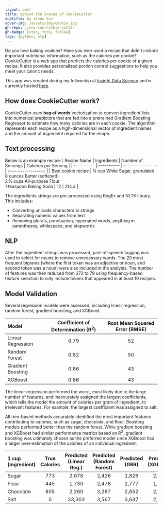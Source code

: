 ```yaml
---
layout: post
title: Behind the scenes of CookieCutter
subtitle: by Jinny Sun
cover-img: /assets/img/cookie.jpg
gh-repo: jinny-sun/cookie-cutter
gh-badge: [star, fork, follow]
tags: [python, nlp]
---
```


Do you love baking cookies? Have you ever used a recipe that didn't include important nutritional information, such as the calories per cookie? CookieCutter is a web app that predicts the calories per cookie of a given recipe. It also provides personalized portion control suggestions to help you meet your caloric needs.

This app was created during my fellowship at [Insight Data Science](https://insightfellows.com/) and is currently hosted [here](cookie-cutter.xyz).

## How does CookieCutter work?
CookieCutter uses **bag of words** vectorization to convert ingredient lists into numerical predictors that are fed into a pretrained Gradient Boosting Regressor to estimate how many calories are in each cookie. The algorithm represents each recipe as a high-dimensional vector of ingredient names and the amount of ingredient required for the recipe.

## Text processing

Below is an example recipe:
| Recipe Name | Ingredients | Number of Servings | Calories per Serving |
| :---------- |:----------- | :----------------: | :------------------: |
| Best cookie recipe | ¾ cup White Sugar, granulated<br>8 ounces Butter (softened)<br>2 ½ cups All-purpose Flour<br>1 teaspoon Baking Soda | 12 | 214.3 |

The ingredients strings are pre-processed using RegEx and NLTK library. This includes:
- Converting unicode characters to strings
- Separating numeric values from text
- Removing plurals, punctuation, hypenated words, anything in parentheses, whitespace, and stopwords

## NLP
After the ingredient strings was processed, part-of-speech tagging was used to select for nouns to remove unnecessary words. The 20 most frequent bigrams (where the first token was an adjective or noun, and second token was a noun) were also included in the analysis. The number of features was then reduced from 372 to 79 using frequency-based feature selection to only include tokens that appeared in at least 10 recipes. 

## Model Validation

Several regression models were assessed, including linear regression, random forest, gradient boosting, and XGBoost. 

| Model | Coefficient of Determination (R<sup>2</sup>) | Root Mean Squared Error (RMSE) |
| :---- |:---------------------------: | :---------------------: |
| Linear Regression | 0.79 | 52 |
| Random Forest | 0.82 | 50 |
| Gradient Boosting | 0.86 | 43 |
| XGBoost | 0.86 | 43 |

The linear regression performed the worst, most likely due to the large number of features, and inaccurately assigned the largest coefficients, which tells the model the amount of calories per gram of ingredient, to irrelevant features. For example, the largest coefficient was assigned to salt. 

All tree-based methods accurately identified the most important features contributing to calories, such as sugar, chocolate, and flour. Boosting models performed better than the random forest. While gradient boosting and XGBoost had similar performance metrics based on R<sup>2</sup>, gradient boosting was ultimately chosen as the preferred model since XGBoost had a larger over-estimation of the calories of an individual ingredient. 

| 1 cup (ingredient) | True Calories | Predicted<br>(Linear Reg.) | Predicted<br>(Random Forest) | Predicted<br>(GBR) | Predicted<br>(XGBoost) |
| :---- |:-----------: | :---------------: |:----------------: |:----------------: |:----------------: |
| Sugar | 773 | 2,078 | 2,426 | 1,826 | 2,324 |
| Flour | 445 | 1,730 | 2,478 | 1,777 | 1,955 |
| Chocolate | 805 | 2,260 | 3,287 | 2,652 | 2,971 |
| Salt | 0 | 33,303 | 3,567 | 3,637 | 2,755 |

